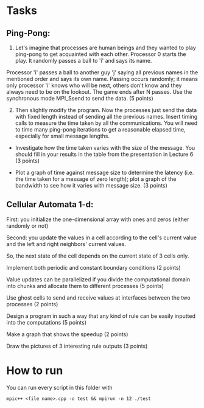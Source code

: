 # Tasks

## Ping-Pong:  

1. Let's imagine that processes are human beings and they wanted to play ping-pong to get acquainted with each other. Processor 0 starts the play. It randomly passes a ball to 'i' and says its name.

Processor 'i' passes a ball to another guy 'j' saying all previous names in the mentioned order and says its own name. Passing occurs randomly; it means only processor 'i' knows who will be next, others don't know and they always need to be on the lookout. The game ends after N passes. Use the synchronous mode MPI_Ssend to send the data. (5 points)

2. Then slightly modify the program. Now the processes just send the data with fixed length instead of sending all the previous names. Insert timing calls to measure the time taken by all the communications. You will need to time many ping-pong iterations to get a reasonable elapsed time, especially for small message lengths.

- Investigate how the time taken varies with the size of the message. You should fill in your results in the table from the presentation in Lecture 6 (3 points)

- Plot a graph of time against message size to determine the latency (i.e. the time taken for a message of zero length); plot a graph of the bandwidth to see how it varies with message size. (3 points)

## Cellular Automata 1-d:

First: you initialize the one-dimensional array with ones and zeros (either randomly or not)

Second: you update the values in a cell according to the cell's current value and the left and right neighbors' current values.

So, the next state of the cell depends on the current state of 3 cells only.

Implement both periodic and constant boundary conditions (2 points)

Value updates can be parallelized if you divide the computational domain into chunks and allocate them to different processes (5 points)

Use ghost cells to send and receive values at interfaces between the two processes (2 points)

Design a program in such a way that any kind of rule can be easily inputted into the computations (5 points)

Make a graph that shows the speedup (2 points)

Draw the pictures of 3 interesting rule outputs (3 points)

# How to run
You can run every script in this folder with
```
mpic++ <file name>.cpp -o test && mpirun -n 12 ./test
```
